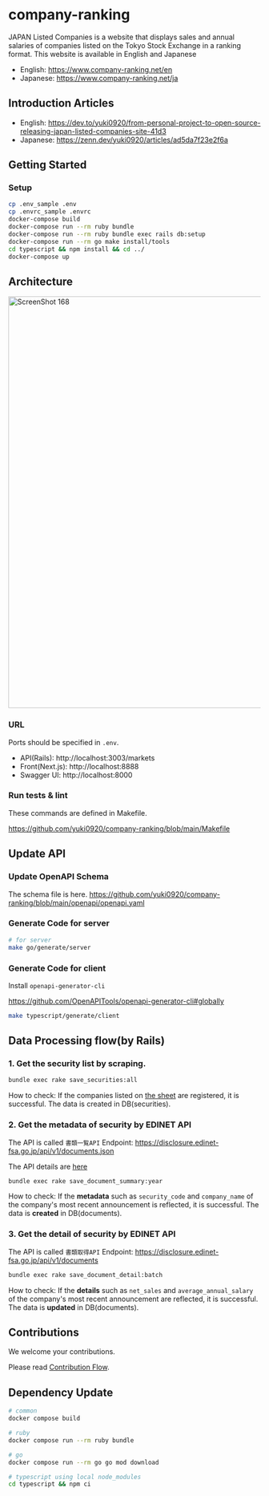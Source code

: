 # company-ranking

JAPAN Listed Companies is a website that displays sales and annual salaries of companies listed on the Tokyo Stock Exchange in a ranking format. This website is available in English and Japanese

- English: https://www.company-ranking.net/en
- Japanese: https://www.company-ranking.net/ja

## Introduction Articles
- English: https://dev.to/yuki0920/from-personal-project-to-open-source-releasing-japan-listed-companies-site-41d3
- Japanese: https://zenn.dev/yuki0920/articles/ad5da7f23e2f6a

## Getting Started

### Setup

```sh
cp .env_sample .env
cp .envrc_sample .envrc
docker-compose build
docker-compose run --rm ruby bundle
docker-compose run --rm ruby bundle exec rails db:setup
docker-compose run --rm go make install/tools
cd typescript && npm install && cd ../
docker-compose up
```

## Architecture
<img width="821" alt="ScreenShot 168" src="https://github.com/yuki0920/company-ranking/assets/47182350/3b6d582e-d715-400a-986f-0b6cf30a6240">


### URL

Ports should be specified in `.env`.

- API(Rails): http://localhost:3003/markets
- Front(Next.js): http://localhost:8888
- Swagger UI: http://localhost:8000


### Run tests & lint

These commands are defined in Makefile.

https://github.com/yuki0920/company-ranking/blob/main/Makefile

## Update API

### Update OpenAPI Schema

The schema file is here.
https://github.com/yuki0920/company-ranking/blob/main/openapi/openapi.yaml

### Generate Code for server

```sh
# for server
make go/generate/server
```


### Generate Code for client

Install `openapi-generator-cli`

https://github.com/OpenAPITools/openapi-generator-cli#globally

```sh
make typescript/generate/client
```

## Data Processing flow(by Rails)

### 1. Get the security list by scraping.

```sh
bundle exec rake save_securities:all
```

How to check: If the companies listed on [the sheet](https://www.jpx.co.jp/listing/stocks/new/index.html) are registered, it is successful.
The data is created in DB(securities).

### 2. Get the metadata of security by EDINET API

The API is called `書類一覧API`
Endpoint: https://disclosure.edinet-fsa.go.jp/api/v1/documents.json

The API details are [here](https://disclosure2dl.edinet-fsa.go.jp/guide/static/disclosure/WZEK0110.html)

```sh
bundle exec rake save_document_summary:year
```

How to check: If the **metadata** such as `security_code` and `company_name` of the company's most recent announcement is reflected, it is successful.
The data is **created** in DB(documents).

### 3. Get the detail of security by EDINET API

The API is called `書類取得API`
Endpoint: https://disclosure.edinet-fsa.go.jp/api/v1/documents

```sh
bundle exec rake save_document_detail:batch
```

How to check: If the **details** such as `net_sales` and `average_annual_salary` of the company's most recent announcement are reflected, it is successful.
The data is **updated** in DB(documents).

## Contributions
We welcome your contributions.

Please read [Contribution Flow](CONTRIBUTING.md).

## Dependency Update

```sh
# common
docker compose build

# ruby
docker compose run --rm ruby bundle

# go
docker compose run --rm go go mod download

# typescript using local node_modules
cd typescript && npm ci
```
